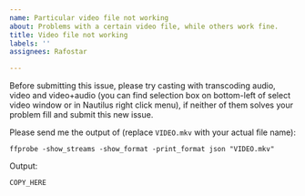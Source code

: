 ```yaml
---
name: Particular video file not working
about: Problems with a certain video file, while others work fine.
title: Video file not working
labels: ''
assignees: Rafostar

---
```


Before submitting this issue, please try casting with transcoding audio, video and video+audio (you can find selection box on bottom-left of select video window or in Nautilus right click menu), if neither of them solves your problem fill and submit this new issue.

Please send me the output of (replace `VIDEO.mkv` with your actual file name):
```
ffprobe -show_streams -show_format -print_format json "VIDEO.mkv"
```

Output:
```
COPY_HERE
```
